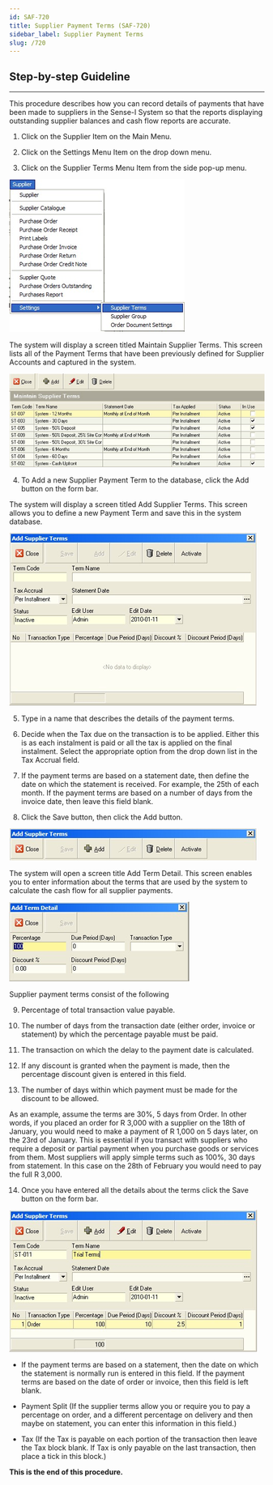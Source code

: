 ```yaml
---
id: SAF-720
title: Supplier Payment Terms (SAF-720)
sidebar_label: Supplier Payment Terms
slug: /720
---
```



## Step-by-step Guideline
___
This procedure describes how you can record details of payments that
have been made to suppliers in the Sense-I System so that the reports
displaying outstanding supplier balances and cash flow reports are
accurate.

1.  Click on the Supplier Item on the Main Menu.

2.  Click on the Settings Menu Item on the drop down menu.  

3.  Click on the Supplier Terms Menu Item from the side pop-up menu.

![](../static/img/docs/SAF-720/image1.jpg)

The system will display a screen titled Maintain Supplier Terms. This
screen lists all of the Payment Terms that have been previously defined
for Supplier Accounts and captured in the system.

![](../static/img/docs/SAF-720/image3.jpg)

4.  To Add a new Supplier Payment Term to the database, click the Add
    button on the form bar.

The system will display a screen titled Add Supplier Terms. This screen
allows you to define a new Payment Term and save this in the system
database.

![](../static/img/docs/SAF-720/image4.jpg)

5.  Type in a name that describes the details of the payment terms.

6.  Decide when the Tax due on the transaction is to be applied. Either
    this is as each instalment is paid or all the tax is applied on the
    final instalment. Select the appropriate option from the drop down
    list in the Tax Accrual field.

7.  If the payment terms are based on a statement date, then define the
    date on which the statement is received. For example, the 25th of
    each month. If the payment terms are based on a number of days from
    the invoice date, then leave this field blank.

8.  Click the Save button, then click the Add button.

![](../static/img/docs/SAF-720/image5.jpg)

The system will open a screen title Add Term Detail. This screen
enables you to enter information about the terms that are used by the
system to calculate the cash flow for all supplier payments.

![](../static/img/docs/SAF-720/image6.jpg)

Supplier payment terms consist of the following

9.  Percentage of total transaction value payable.

10. The number of days from the transaction date (either order, invoice
    or statement) by which the percentage payable must be paid.

11. The transaction on which the delay to the payment date is
    calculated.

12. If any discount is granted when the payment is made, then the
    percentage discount given is entered in this field.

13. The number of days within which payment must be made for the
    discount to be allowed.

As an example, assume the terms are 30%, 5 days from Order. In other
words, if you placed an order for R 3,000 with a supplier on the 18th of
January, you would need to make a payment of R 1,000 on 5 days later, on
the 23rd of January. This is essential if you transact with suppliers
who require a deposit or partial payment when you purchase goods or
services from them. Most suppliers will apply simple terms such as 100%,
30 days from statement. In this case on the 28th of February you would
need to pay the full R 3,000.

14. Once you have entered all the details about the terms click the Save
    button on the form bar.

![](../static/img/docs/SAF-720/image7.jpg)

-   If the payment terms are based on a statement, then the date on
    which the statement is normally run is entered in this field. If the
    payment terms are based on the date of order or invoice, then this
    field is left blank.

-   Payment Split (If the supplier terms allow you or require you to pay
    a percentage on order, and a different percentage on delivery and
    then maybe on statement, you can enter this information in this
    field.)

-   Tax (If the Tax is payable on each portion of the transaction then
    leave the Tax block blank. If Tax is only payable on the last
    transaction, then place a tick in this block.)

**This is the end of this procedure.**
